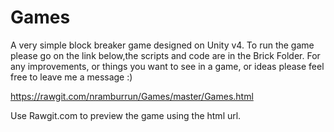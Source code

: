 # Games

A very simple block breaker game designed on Unity v4.
To run the game please go on the link below,the scripts and code are in the Brick Folder. For any improvements, or things you
want to see in a game, or ideas please feel free to leave me a message :)

https://rawgit.com/nramburrun/Games/master/Games.html

Use Rawgit.com to preview the game using the html url.
